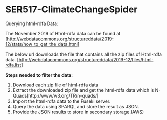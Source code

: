 # SER517-ClimateChangeSpider

Querying html-rdfa Data:

The November 2019 of Html-rdfa data can be found at [http://webdatacommons.org/structureddata/2019-12/stats/how_to_get_the_data.html]

The below url downloads the file that contains all the zip files of Html-rdfa data.
[http://webdatacommons.org/structureddata/2019-12/files/html-rdfa.list]

**Steps needed to filter the data:**
1. Download each zip file of html-rdfa data
2. Extract the downloaded zip file and get the html-rdfa data which is N-Quads[http://www/w3.org/TR/n-quads/]
3. Import the html-rdfa data to the Fuseki server.
4. Query the data using SPARQL and store the result as JSON.
5. Provide the JSON results to store in secondary storage.(AWS)